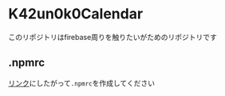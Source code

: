 # K42un0k0Calendar

このリポジトリはfirebase周りを触りたいがためのリポジトリです

## .npmrc

[リンク](https://github.com/k42un0k0/puml-to-image#readme)にしたがって`.npmrc`を作成してください
